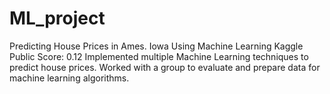 # ML_project
Predicting House Prices in Ames. Iowa Using Machine Learning
Kaggle Public Score: 0.12
Implemented multiple Machine Learning techniques to predict house prices. Worked with a group to evaluate and prepare data for machine learning algorithms.

